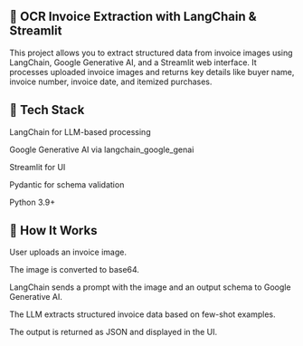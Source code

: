  ## 🧾 OCR Invoice Extraction with LangChain & Streamlit

This project allows you to extract structured data from invoice images using LangChain, Google Generative AI, and a Streamlit web interface. It processes uploaded invoice images and returns key details like buyer name, invoice number, invoice date, and itemized purchases.

## 🧰 Tech Stack
LangChain for LLM-based processing

Google Generative AI via langchain_google_genai

Streamlit for UI

Pydantic for schema validation

Python 3.9+


## 🧠 How It Works
User uploads an invoice image.

The image is converted to base64.

LangChain sends a prompt with the image and an output schema to Google Generative AI.

The LLM extracts structured invoice data based on few-shot examples.

The output is returned as JSON and displayed in the UI.


